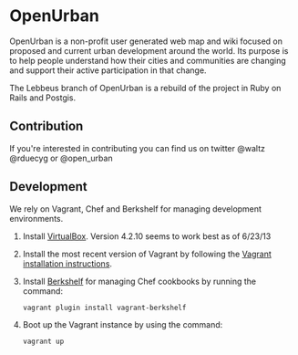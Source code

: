 # OpenUrban

OpenUrban is a non-profit user generated web map and wiki focused on proposed and current urban development around the world. Its purpose is to help people understand how their cities and communities are changing and support their active participation in that change.

The Lebbeus branch of OpenUrban is a rebuild of the project in Ruby on Rails and Postgis. 


## Contribution

If you're interested in contributing you can find us on twitter @waltz  @rduecyg or @open_urban


## Development

We rely on Vagrant, Chef and Berkshelf for managing development environments.

1. Install [VirtualBox](https://www.virtualbox.org/wiki/Downloads). Version 4.2.10 seems to work best as of 6/23/13

2. Install the most recent version of Vagrant by following the [Vagrant installation instructions](http://docs.vagrantup.com/v2/installation/).

3. Install [Berkshelf](http://berkshelf.com/) for managing Chef cookbooks by running the command:

    `vagrant plugin install vagrant-berkshelf`

4. Boot up the Vagrant instance by using the command:

    `vagrant up`

